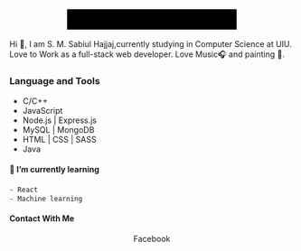 

<div align="center" width="50">
    <img src="https://github.com/SabiulSabit/SabiulSabit/blob/master/gif/hello.gif" width="300" />
</div>


Hi :green_heart:, I am S. M. Sabiul Hajjaj,currently studying in Computer Science at UIU. Love to Work as a full-stack web developer. 
Love Music:headphones: and painting :art:.

### Language and Tools
  
   - C/C++
   - JavaScript
   - Node.js | Express.js
   - MySQL | MongoDB
   - HTML | CSS | SASS
   - Java
   


#### 🌱 I’m currently learning 
    - React
    - Machine learning

#### Contact With Me

<div align="center">
          Facebook
</div>
